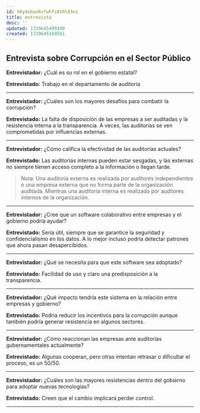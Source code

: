 ```yaml
---
id: b8y4xbao6vfwhfs8t0l63ni
title: entrevista
desc: ''
updated: 1729645499340
created: 1729645169561
---
```

## Entrevista sobre Corrupción en el Sector Público

**Entrevistador:** ¿Cuál es su rol en el gobierno estatal?

**Entrevistado:** Trabajo en el departamento de auditoría

---

**Entrevistador:** ¿Cuáles son los mayores desafíos para combatir la corrupción?

**Entrevistado:** La falta de disposición de las empresas a ser auditadas y la resistencia interna a la transparencia. A veces, las auditorías se ven comprometidas por influencias externas.

---

**Entrevistador:** ¿Cómo califica la efectividad de las auditorías actuales?

**Entrevistado:** Las auditorías internas pueden estar sesgadas, y las externas no siempre tienen acceso completo a la información o llegan tarde.

> Nota: Una auditoría externa es realizada por auditores independientes o una empresa externa que no forma parte de la organización auditada. Mientras una auditoría interna es realizada por auditores internos de la organización.

---

**Entrevistador:** ¿Cree que un software colaborativo entre empresas y el gobierno podría ayudar?

**Entrevistado:** Sería útil, siempre que se garantice la seguridad y confidencialismo en los datos. A lo mejor incluso podría detectar patrones que ahora pasan desapercibidos.

---

**Entrevistador:** ¿Qué se necesita para que este software sea adoptado?

**Entrevistado:** Facilidad de uso y claro una predisposición a la transparencia.

---

**Entrevistador:** ¿Qué impacto tendría este sistema en la relación entre empresas y gobierno?

**Entrevistado:** Podria reducir los incentivos para la corrupción aunque también podría generar resistencia en algunos sectores.

---

**Entrevistador:** ¿Cómo reaccionan las empresas ante auditorías gubernamentales actualmente?

**Entrevistado:** Algunas cooperan, pero otras intentan retrasar o dificultar el proceso, es un 50/50.

---

**Entrevistador:** ¿Cuáles son las mayores resistencias dentro del gobierno para adoptar nuevas tecnologías?

**Entrevistado:** Creen que el cambio implicará perder control.

---
